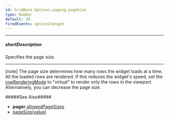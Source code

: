 ```yaml
---
id: GridBase.Options.paging.pageSize
type: Number
default: 20
firedEvents: optionChanged
---
```

---
##### shortDescription
Specifies the page size.

---
[note] The page size determines how many rows the widget loads at a time. All the loaded rows are rendered. If this reduces the widget's speed, set the [rowRenderingMode](/api-reference/10%20UI%20Widgets/GridBase/1%20Configuration/scrolling/rowRenderingMode.md '{basewidgetpath}/Configuration/scrolling/#rowRenderingMode') to "virtual" to render only the rows in the viewport. Alternatively, you can decrease the page size.

#####See Also#####
- **pager**.[allowedPageSizes](/api-reference/10%20UI%20Widgets/GridBase/1%20Configuration/pager/allowedPageSizes.md '{basewidgetpath}/Configuration/pager/#allowedPageSizes')
- [pageSize(value)](/api-reference/10%20UI%20Widgets/GridBase/3%20Methods/pageSize(value).md '{basewidgetpath}/Methods/#pageSizevalue')
